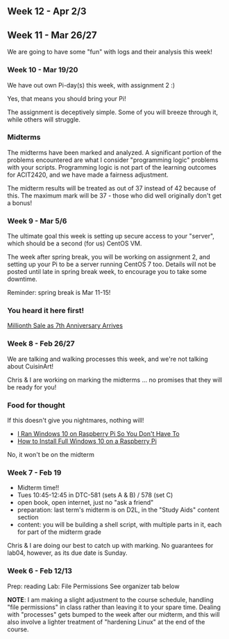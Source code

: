 ## Week 12 - Apr 2/3


## Week 11 - Mar 26/27

We are going to have some "fun" with logs and their analysis this week!

### Week 10 - Mar 19/20

We have out own Pi-day(s) this week, with assignment 2 :)

Yes, that means you should bring your Pi!

The assignment is deceptively simple. Some of you will breeze through it, while others will struggle.

### Midterms

The midterms have been marked and analyzed. A significant portion of the
problems encountered are what I consider "programming logic" problems
with your scripts. Programming logic is not part of the learning outcomes for ACIT2420,
and we have made a fairness adjustment. 

The midterm results will be treated as out of 37 instead of 42 because of this.
The maximum mark will be 37 - those who did well originally don't get a bonus!

### Week 9 - Mar 5/6

The ultimate goal this week is setting up secure access to your "server", 
which should be a second (for us) CentOS VM. 

The week after spring break, you will be working on assignment 2,
and setting up your Pi to be a server running CentOS 7 too.
Details will not be posted until late in spring break week, to encourage
you to take some downtime.

Reminder: spring break is Mar 11-15!

### You heard it here first!

[Millionth Sale as 7th Anniversary Arrives](https://www.tomshardware.com/news/raspberry-pi-25-million-sold,38724.html)

### Week 8 - Feb 26/27

We are talking and walking processes this week, and we're not talking about
CuisinArt!

Chris & I are working on marking the midterms ... no promises that they will be 
ready for you!

### Food for thought 

If this doesn't give you nightmares, nothing will! 

- [I Ran Windows 10 on Raspberry Pi So You Don't Have To](https://www.tomshardware.com/news/windows-10-raspberry-pi-hands-on,38629.html)
- [How to Install Full Windows 10 on a Raspberry Pi](https://www.tomshardware.com/reviews/install-windows-10-on-raspberry-pi,5993.html)

No, it won't be on the midterm

### Week 7 - Feb 19

- Midterm time!!  
- Tues 10:45-12:45 in DTC-581 (sets A & B) / 578 (set C)
- open book, open internet, just no "ask a friend"
- preparation: last term's midterm is on D2L, in the "Study Aids" content section
- content: you will be building a shell script, with multiple parts in it, each for
part of the midterm grade

Chris & I are doing our best to catch up with marking. No guarantees for lab04,
however, as its due date is Sunday.

### Week 6 - Feb 12/13

Prep: reading
Lab: File Permissions
See organizer tab below

**NOTE**: I am making a slight adjustment to the
course schedule, handling "file permissions" in class
rather than leaving it to your spare time.
Dealing with "processes" gets bumped to the week after our 
midterm, and this will also involve a lighter treatment of
"hardening Linux" at the end of the course.
